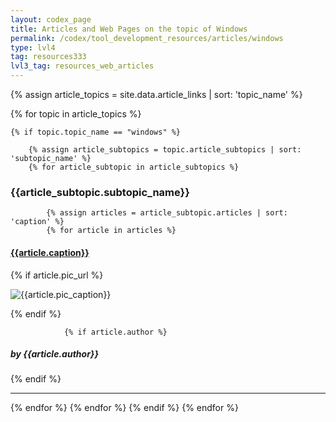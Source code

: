 ```yaml
---
layout: codex_page
title: Articles and Web Pages on the topic of Windows
permalink: /codex/tool_development_resources/articles/windows
type: lvl4
tag: resources333
lvl3_tag: resources_web_articles
---
```


<!-- To Edit or Add content to this page please edit the _data/article.yaml file -->
{% assign article_topics = site.data.article_links | sort: 'topic_name' %}

{% for topic in article_topics %}

	{% if topic.topic_name == "windows" %}

		{% assign article_subtopics = topic.article_subtopics | sort: 'subtopic_name' %}
		{% for article_subtopic in article_subtopics %}

<h3>{{article_subtopic.subtopic_name}}</h3>

			{% assign articles = article_subtopic.articles | sort: 'caption' %}
			{% for article in articles %}

<h4><a href="{{article.url}}">{{article.caption}}</a></h4>
				{% if article.pic_url %}
<p><img src="{{article.pic_url}}" alt="{{article.pic_caption}}"></p>
				{% endif %}

				{% if article.author %}
<h5>by {{article.author}}</h5>
				{% endif %}
<hr>
			{% endfor %}
		{% endfor %}
	{% endif %}
{% endfor %}